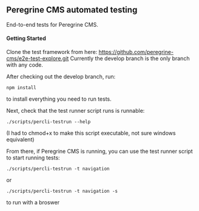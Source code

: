 ## Peregrine CMS automated testing

End-to-end tests for Peregrine CMS.

#### Getting Started

Clone the test framework from here:
https://github.com/peregrine-cms/e2e-test-explore.git
Currently the develop branch is the only branch with any code.

After checking out the develop branch, run:
```
npm install
```
to install everything you need to run tests.

Next, check that the test runner script runs is runnable:
```
./scripts/percli-testrun --help
```
(I had to chmod+x to make this script executable, not sure windows equivalent)

From there, if Peregrine CMS is running, you can use the test runner script to start running tests:

```
./scripts/percli-testrun -t navigation
```
or

```
./scripts/percli-testrun -t navigation -s 
```

to run with a broswer
